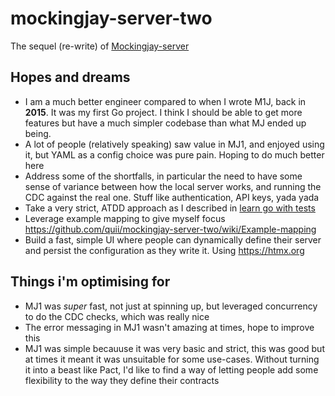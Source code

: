 # mockingjay-server-two

The sequel (re-write) of [Mockingjay-server](https://github.com/quii/mockingjay-server)

## Hopes and dreams

- I am a much better engineer compared to when I wrote M1J, back in **2015**. It was my first Go project. I think I should be able to get more features but have a much simpler codebase than what MJ ended up being. 
- A lot of people (relatively speaking) saw value in MJ1, and enjoyed using it, but YAML as a config choice was pure pain. Hoping to do much better here
- Address some of the shortfalls, in particular the need to have some sense of variance between how the local server works, and running the CDC against the real one. Stuff like authentication, API keys, yada yada
- Take a very strict, ATDD approach as I described in [learn go with tests](https://quii.gitbook.io/learn-go-with-tests/testing-fundamentals/scaling-acceptance-tests)
- Leverage example mapping to give myself focus https://github.com/quii/mockingjay-server-two/wiki/Example-mapping
- Build a fast, simple UI where people can dynamically define their server and persist the configuration as they write it. Using https://htmx.org

## Things i'm optimising for

- MJ1 was _super_ fast, not just at spinning up, but leveraged concurrency to do the CDC checks, which was really nice
- The error messaging in MJ1 wasn't amazing at times, hope to improve this
- MJ1 was simple becauuse it was very basic and strict, this was good but at times it meant it was unsuitable for some use-cases. Without turning it into a beast like Pact, I'd like to find a way of letting people add some flexibility to the way they define their contracts
